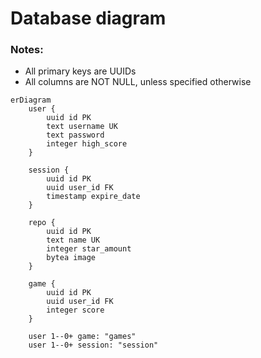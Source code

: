 # Database diagram

### Notes:

- All primary keys are UUIDs
- All columns are NOT NULL, unless specified otherwise

```mermaid
erDiagram
    user {
        uuid id PK
        text username UK
        text password
        integer high_score
    }

    session {
        uuid id PK
        uuid user_id FK
        timestamp expire_date
    }

    repo {
        uuid id PK
        text name UK
        integer star_amount
        bytea image
    }

    game {
        uuid id PK
        uuid user_id FK
        integer score
    }

    user 1--0+ game: "games"
    user 1--0+ session: "session"
```